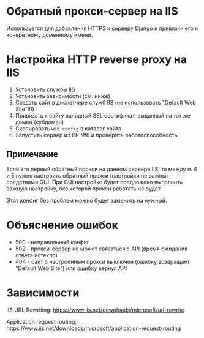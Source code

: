 # Обратный прокси-сервер на IIS

Используется для добавления HTTPS к серверу Django и привязки его к конкретному доменному имени.

# Настройка HTTP reverse proxy на IIS

1. Установить службы IIS
2. Установить зависимости (см. ниже)
3. Создать сайт в диспетчере служб IIS (не использовать "Default Web Site"!!!)
4. Привязать к сайту валидный SSL сертификат, выданный на тот же домен (субдомен)
5. Скопировать `web.config` в каталог сайта
6. Запустить сервер из ЛР №6 и проверить работоспособность.

## Примечание

Если это первый обратный прокси на данном сервере IIS, то между п. 4 и 5 нужно настроить обратный прокси (настройки не важны) средствами GUI.
При GUI настройке будет предложено выполнить важную настройку, без которой прокси работать не будет.

Этот конфиг без проблем можно будет заменить на нужный.

# Объяснение ошибок

* 500 - неправильный конфиг
* 502 - прокси-сервер не может связаться с API (время ожидания ответа истекло)
* 404 - сайт с настроенным прокси выключен (ошибку возвращает "Default Web Site") или ошибку вернул API

# Зависимости

IIS URL Rewriting: https://www.iis.net/downloads/microsoft/url-rewrite

Application request routing: https://www.iis.net/downloads/microsoft/application-request-routing
